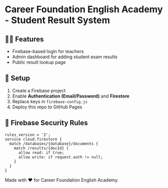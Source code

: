 # Career Foundation English Academy - Student Result System

## 🧑‍🏫 Features
- Firebase-based login for teachers
- Admin dashboard for adding student exam results
- Public result lookup page

## 🔧 Setup
1. Create a Firebase project
2. Enable **Authentication (Email/Password)** and **Firestore**
3. Replace keys in `firebase-config.js`
4. Deploy this repo to GitHub Pages

## 🔐 Firebase Security Rules
```
rules_version = '2';
service cloud.firestore {
  match /databases/{database}/documents {
    match /results/{docId} {
      allow read: if true;
      allow write: if request.auth != null;
    }
  }
}
```

Made with ❤️ for Career Foundation English Academy.
